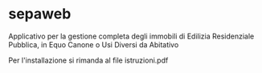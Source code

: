 # sepaweb

Applicativo per la gestione completa degli immobili di Edilizia Residenziale Pubblica, in Equo Canone o Usi Diversi da Abitativo

Per l'installazione si rimanda al file istruzioni.pdf 
